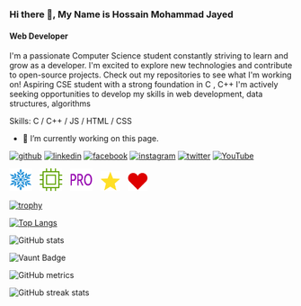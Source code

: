 ### Hi there 👋, My Name is Hossain Mohammad Jayed
#### Web Developer
I'm a passionate Computer Science student constantly striving to learn and grow as a developer. I'm excited to explore new technologies and contribute to open-source projects. Check out my repositories to see what I'm working on! Aspiring CSE student with a strong foundation in C , C++ I'm actively seeking opportunities to develop my skills in web development, data structures, algorithms

Skills: C / C++ / JS / HTML / CSS

- 🔭 I’m currently working on this page. 


[<img src='https://cdn.jsdelivr.net/npm/simple-icons@3.0.1/icons/github.svg' alt='github' height='40'>](https://github.com/iamhmzayed)  [<img src='https://cdn.jsdelivr.net/npm/simple-icons@3.0.1/icons/linkedin.svg' alt='linkedin' height='40'>](https://www.linkedin.com/in/iamhmzayed/)  [<img src='https://cdn.jsdelivr.net/npm/simple-icons@3.0.1/icons/facebook.svg' alt='facebook' height='40'>](https://www.facebook.com/iamhmzayed)  [<img src='https://cdn.jsdelivr.net/npm/simple-icons@3.0.1/icons/instagram.svg' alt='instagram' height='40'>](https://www.instagram.com/iamhmzayed/)  [<img src='https://cdn.jsdelivr.net/npm/simple-icons@3.0.1/icons/twitter.svg' alt='twitter' height='40'>](https://twitter.com/iamhmzayed)  [<img src='https://cdn.jsdelivr.net/npm/simple-icons@3.0.1/icons/youtube.svg' alt='YouTube' height='40'>](https://www.youtube.com/channel/https://www.youtube.com/channel/UCo_dhXjkUEXGvM8N3COO49Q)  

<a href='https://archiveprogram.github.com/'><img src='https://raw.githubusercontent.com/acervenky/animated-github-badges/master/assets/acbadge.gif' width='40' height='40'></a> <a href='https://docs.github.com/en/developers'><img src='https://raw.githubusercontent.com/acervenky/animated-github-badges/master/assets/devbadge.gif' width='40' height='40'></a> <a href='https://github.com/pricing'><img src='https://raw.githubusercontent.com/acervenky/animated-github-badges/master/assets/pro.gif' width='40' height='40'></a> <a href='https://stars.github.com/'><img src='https://raw.githubusercontent.com/acervenky/animated-github-badges/master/assets/starbadge.gif' width='35' height='35'></a> <a href='https://docs.github.com/en/github/supporting-the-open-source-community-with-github-sponsors'><img src='https://raw.githubusercontent.com/acervenky/animated-github-badges/master/assets/sponsorbadge.gif' width='35' height='35'></a> 

[![trophy](https://github-profile-trophy.vercel.app/?username=iamhmzayed)](https://github.com/ryo-ma/github-profile-trophy)

[![Top Langs](https://github-readme-stats.vercel.app/api/top-langs/?username=iamhmzayed)](https://github.com/anuraghazra/github-readme-stats)

![GitHub stats](https://github-readme-stats.vercel.app/api?username=iamhmzayed&show_icons=true&count_private=true)  

![Vaunt Badge](https://api.vaunt.dev/v1/github/entities/iamhmzayed/contributions?format=svg&private=true)  

![GitHub metrics](https://metrics.lecoq.io/iamhmzayed)  

![GitHub streak stats](https://streak-stats.demolab.com/?user=iamhmzayed)  

